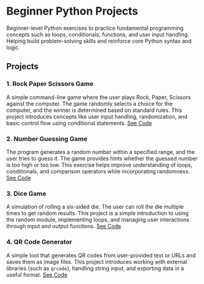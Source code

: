 # Beginner Python Projects

Beginner-level Python exercises to practice fundamental programming concepts such as loops, conditionals, functions, and user input handling. Helping build problem-solving skills and reinforce core Python syntax and logic.

## Projects

### 1. Rock Paper Scissors Game

A simple command-line game where the user plays Rock, Paper, Scissors against the computer. The game randomly selects a choice for the computer, and the winner is determined based on standard rules. This project introduces concepts like user input handling, randomization, and basic control flow using conditional statements. [See Code](Rock_Paper_Scisors.py)

### 2. Number Guessing Game

The program generates a random number within a specified range, and the user tries to guess it. The game provides hints whether the guessed number is too high or too low. This exercise helps improve understanding of loops, conditionals, and comparison operators while incorporating randomness. [See Code](Number_Guesshing_Game.py)

### 3. Dice Game

A simulation of rolling a six-sided die. The user can roll the die multiple times to get random results. This project is a simple introduction to using the random module, implementing loops, and managing user interactions through input and output functions. [See Code](Dice_Game.py)

### 4. QR Code Generator

A simple tool that generates QR codes from user-provided text or URLs and saves them as image files. This project introduces working with external libraries (such as `qrcode`), handling string input, and exporting data in a useful format. [See Code](RQR-Code-Generator/QR_Code_Generator.py)